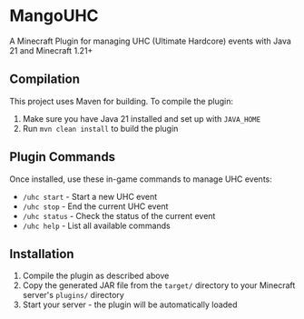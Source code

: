 # MangoUHC
A Minecraft Plugin for managing UHC (Ultimate Hardcore) events with Java 21 and Minecraft 1.21+

## Compilation

This project uses Maven for building. To compile the plugin:

1. Make sure you have Java 21 installed and set up with `JAVA_HOME`
2. Run `mvn clean install` to build the plugin

## Plugin Commands

Once installed, use these in-game commands to manage UHC events:

- `/uhc start` - Start a new UHC event
- `/uhc stop` - End the current UHC event
- `/uhc status` - Check the status of the current event
- `/uhc help` - List all available commands

## Installation

1. Compile the plugin as described above
2. Copy the generated JAR file from the `target/` directory to your Minecraft server's `plugins/` directory
3. Start your server - the plugin will be automatically loaded